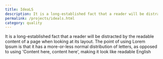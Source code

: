 ```yaml
---
title: IdeaLS
description: It is a long-established fact that a reader will be distracted by the readable content of a page when looking at its layout. The point of using 
permalink: /projects/ideals.html
category: quality
---
```

It is a long-established fact that a reader will be distracted by the readable content of a page when looking at its layout. The point of using Lorem Ipsum is that it has a more-or-less normal distribution of letters, as opposed to using 'Content here, content here', making it look like readable English
